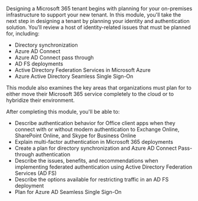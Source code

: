 Designing a Microsoft 365 tenant begins with planning for your on-premises infrastructure to support your new tenant. In this module, you'll take the next step in designing a tenant by planning your identity and authentication solution. You'll review a host of identity-related issues that must be planned for, including:

 *  Directory synchronization
 *  Azure AD Connect
 *  Azure AD Connect pass through
 *  AD FS deployments
 *  Active Directory Federation Services in Microsoft Azure
 *  Azure Active Directory Seamless Single Sign-On

This module also examines the key areas that organizations must plan for to either move their Microsoft 365 service completely to the cloud or to hybridize their environment.

After completing this module, you'll be able to:<br>

 *  Describe authentication behavior for Office client apps when they connect with or without modern authentication to Exchange Online, SharePoint Online, and Skype for Business Online
 *  Explain multi-factor authentication in Microsoft 365 deployments
 *  Create a plan for directory synchronization and Azure AD Connect Pass-through authentication
 *  Describe the issues, benefits, and recommendations when implementing federated authentication using Active Directory Federation Services (AD FS)
 *  Describe the options available for restricting traffic in an AD FS deployment
 *  Plan for Azure AD Seamless Single Sign-On
